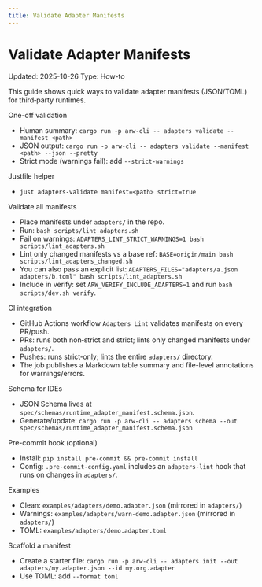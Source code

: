 ```yaml
---
title: Validate Adapter Manifests
---
```


# Validate Adapter Manifests

Updated: 2025-10-26
Type: How-to

This guide shows quick ways to validate adapter manifests (JSON/TOML) for third‑party runtimes.

One-off validation
- Human summary: `cargo run -p arw-cli -- adapters validate --manifest <path>`
- JSON output: `cargo run -p arw-cli -- adapters validate --manifest <path> --json --pretty`
- Strict mode (warnings fail): add `--strict-warnings`

Justfile helper
- `just adapters-validate manifest=<path> strict=true`

Validate all manifests
- Place manifests under `adapters/` in the repo.
- Run: `bash scripts/lint_adapters.sh`
- Fail on warnings: `ADAPTERS_LINT_STRICT_WARNINGS=1 bash scripts/lint_adapters.sh`
- Lint only changed manifests vs a base ref: `BASE=origin/main bash scripts/lint_adapters_changed.sh`
- You can also pass an explicit list: `ADAPTERS_FILES="adapters/a.json adapters/b.toml" bash scripts/lint_adapters.sh`
- Include in verify: set `ARW_VERIFY_INCLUDE_ADAPTERS=1` and run `bash scripts/dev.sh verify`.

CI integration
- GitHub Actions workflow `Adapters Lint` validates manifests on every PR/push.
- PRs: runs both non‑strict and strict; lints only changed manifests under `adapters/`.
- Pushes: runs strict‑only; lints the entire `adapters/` directory.
 - The job publishes a Markdown table summary and file-level annotations for warnings/errors.

Schema for IDEs
- JSON Schema lives at `spec/schemas/runtime_adapter_manifest.schema.json`.
- Generate/update: `cargo run -p arw-cli -- adapters schema --out spec/schemas/runtime_adapter_manifest.schema.json`

Pre-commit hook (optional)
- Install: `pip install pre-commit && pre-commit install`
- Config: `.pre-commit-config.yaml` includes an `adapters-lint` hook that runs on changes in `adapters/`.

Examples
- Clean: `examples/adapters/demo.adapter.json` (mirrored in `adapters/`)
- Warnings: `examples/adapters/warn-demo.adapter.json` (mirrored in `adapters/`)
- TOML: `examples/adapters/demo.adapter.toml`

Scaffold a manifest
- Create a starter file: `cargo run -p arw-cli -- adapters init --out adapters/my.adapter.json --id my.org.adapter`
- Use TOML: add `--format toml`
